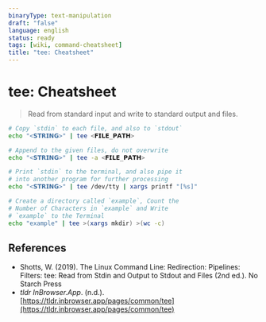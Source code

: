 ```yaml
---
binaryType: text-manipulation
draft: "false"
language: english
status: ready
tags: [wiki, command-cheatsheet]
title: "tee: Cheatsheet"
---
```


# tee: Cheatsheet

> Read from standard input and write to standard output and files.

```bash
# Copy `stdin` to each file, and also to `stdout`
echo "<𝗦𝗧𝗥𝗜𝗡𝗚>" | tee <𝗙𝗜𝗟𝗘_𝗣𝗔𝗧𝗛>

# Append to the given files, do not overwrite
echo "<𝗦𝗧𝗥𝗜𝗡𝗚>" | tee -a <𝗙𝗜𝗟𝗘_𝗣𝗔𝗧𝗛>

# Print `stdin` to the terminal, and also pipe it
# into another program for further processing
echo "<𝗦𝗧𝗥𝗜𝗡𝗚>" | tee /dev/tty | xargs printf "[%s]"

# Create a directory called `example`, Count the
# Number of Characters in `example` and Write
# `example` to the Terminal
echo "example" | tee >(xargs mkdir) >(wc -c)
```

## References

- Shotts, W. (2019). <span class="reference-title">The Linux Command Line: Redirection: Pipelines: Filters: tee: Read from Stdin and Output to Stdout and Files (2nd ed.)</span>. No Starch Press
- _tldr InBrowser.App_. (n.d.). [https://tldr.inbrowser.app/pages/common/tee](https://tldr.inbrowser.app/pages/common/tee)
